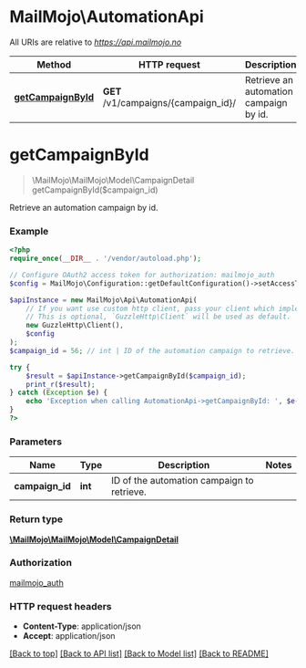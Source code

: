 # MailMojo\AutomationApi

All URIs are relative to *https://api.mailmojo.no*

Method | HTTP request | Description
------------- | ------------- | -------------
[**getCampaignById**](AutomationApi.md#getCampaignById) | **GET** /v1/campaigns/{campaign_id}/ | Retrieve an automation campaign by id.


# **getCampaignById**
> \MailMojo\MailMojo\Model\CampaignDetail getCampaignById($campaign_id)

Retrieve an automation campaign by id.

### Example
```php
<?php
require_once(__DIR__ . '/vendor/autoload.php');

// Configure OAuth2 access token for authorization: mailmojo_auth
$config = MailMojo\Configuration::getDefaultConfiguration()->setAccessToken('YOUR_ACCESS_TOKEN');

$apiInstance = new MailMojo\Api\AutomationApi(
    // If you want use custom http client, pass your client which implements `GuzzleHttp\ClientInterface`.
    // This is optional, `GuzzleHttp\Client` will be used as default.
    new GuzzleHttp\Client(),
    $config
);
$campaign_id = 56; // int | ID of the automation campaign to retrieve.

try {
    $result = $apiInstance->getCampaignById($campaign_id);
    print_r($result);
} catch (Exception $e) {
    echo 'Exception when calling AutomationApi->getCampaignById: ', $e->getMessage(), PHP_EOL;
}
?>
```

### Parameters

Name | Type | Description  | Notes
------------- | ------------- | ------------- | -------------
 **campaign_id** | **int**| ID of the automation campaign to retrieve. |

### Return type

[**\MailMojo\MailMojo\Model\CampaignDetail**](../Model/CampaignDetail.md)

### Authorization

[mailmojo_auth](../../README.md#mailmojo_auth)

### HTTP request headers

 - **Content-Type**: application/json
 - **Accept**: application/json

[[Back to top]](#) [[Back to API list]](../../README.md#documentation-for-api-endpoints) [[Back to Model list]](../../README.md#documentation-for-models) [[Back to README]](../../README.md)

